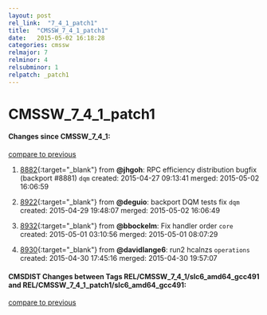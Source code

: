 ```yaml
---
layout: post
rel_link:  "7_4_1_patch1"
title:  "CMSSW_7_4_1_patch1"
date:   2015-05-02 16:18:28
categories: cmssw
relmajor: 7
relminor: 4
relsubminor: 1
relpatch: _patch1
---
```


# CMSSW_7_4_1_patch1
#### Changes since CMSSW_7_4_1:

[compare to previous](https://github.com/cms-sw/cmssw/compare/CMSSW_7_4_1...CMSSW_7_4_1_patch1)



1. [8882](http://github.com/cms-sw/cmssw/pull/8882){:target="_blank"}  from **@jhgoh**: RPC efficiency distribution bugfix (backport #8881) `dqm`  created: 2015-04-27 09:13:41 merged: 2015-05-02 16:06:59

2. [8922](http://github.com/cms-sw/cmssw/pull/8922){:target="_blank"}  from **@deguio**: backport DQM tests fix `dqm`  created: 2015-04-29 19:48:07 merged: 2015-05-02 16:06:49

3. [8932](http://github.com/cms-sw/cmssw/pull/8932){:target="_blank"}  from **@bbockelm**: Fix handler order `core`  created: 2015-05-01 03:10:56 merged: 2015-05-01 08:07:29

4. [8930](http://github.com/cms-sw/cmssw/pull/8930){:target="_blank"}  from **@davidlange6**: run2 hcalnzs `operations`  created: 2015-04-30 17:45:16 merged: 2015-04-30 19:57:07

#### CMSDIST Changes between Tags REL/CMSSW_7_4_1/slc6_amd64_gcc491 and REL/CMSSW_7_4_1_patch1/slc6_amd64_gcc491:

[compare to previous](https://github.com/cms-sw/cmsdist/compare/REL/CMSSW_7_4_1/slc6_amd64_gcc491...REL/CMSSW_7_4_1_patch1/slc6_amd64_gcc491)


